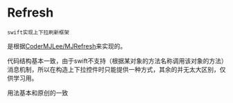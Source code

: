 # Refresh

	swift实现上下拉刷新框架
	
是根据[CoderMJLee/MJRefresh](https://github.com/CoderMJLee/MJRefresh)来实现的。

代码结构基本一致，由于swift不支持（根据某对象的方法名称调用该对象的方法）消息机制，所以在构造上下拉控件时只能提供一种方式，其余的并无太大区别，仅供学习用。

用法基本和原创的一致